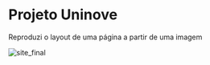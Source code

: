 # Projeto Uninove
 Reproduzi o layout de uma página a partir de uma imagem
 
![site_final](https://user-images.githubusercontent.com/93503496/176569397-49570dc5-a7ee-47e1-badd-61392ecc49ea.jpg)
